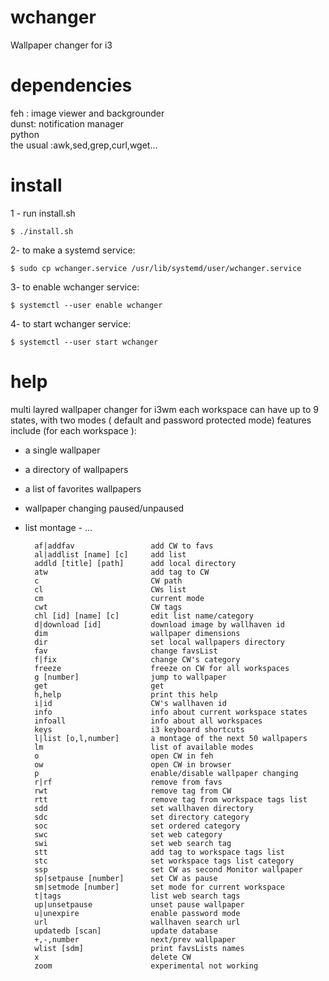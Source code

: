 # wchanger

Wallpaper changer for i3

# dependencies

feh : image viewer and backgrounder<br>
dunst: notification manager<br>
python<br>
the usual :awk,sed,grep,curl,wget...

# install

1 - run install.sh

    $ ./install.sh

2- to make a systemd service:

    $ sudo cp wchanger.service /usr/lib/systemd/user/wchanger.service

3- to enable wchanger service:

    $ systemctl --user enable wchanger

4- to start wchanger service:

    $ systemctl --user start wchanger

# help

multi layred wallpaper changer for i3wm
each workspace can have up to 9 states,
with two modes ( default and password protected mode)
features include (for each workspace ):

-   a single wallpaper<br>
-   a directory of wallpapers<br>
-   a list of favorites wallpapers<br>
-   wallpaper changing paused/unpaused<br>
-   list montage - ...<br>

          af|addfav              	add CW to favs
          al|addlist [name] [c]  	add list
          addld [title] [path]   	add local directory
          atw                    	add tag to CW
          c                      	CW path
          cl                     	CWs list
          cm                     	current mode
          cwt                    	CW tags
          chl [id] [name] [c]    	edit list name/category
          d|download [id]        	download image by wallhaven id
          dim                    	wallpaper dimensions
          dir                    	set local wallpapers directory
          fav                    	change favsList
          f|fix                  	change CW's category
          freeze                 	freeze on CW for all workspaces
          g [number]             	jump to wallpaper
          get                    	get
          h,help                 	print this help
          i|id                   	CW's wallhaven id
          info                   	info about current workspace states
          infoall                	info about all workspaces
          keys                   	i3 keyboard shortcuts
          l|list [o,l,number]    	a montage of the next 50 wallpapers
          lm                     	list of available modes
          o                      	open CW in feh
          ow                     	open CW in browser
          p                      	enable/disable wallpaper changing
          r|rf                   	remove from favs
          rwt                    	remove tag from CW
          rtt                    	remove tag from workspace tags list
          sdd                    	set wallhaven directory
          sdc                    	set directory category
          soc                    	set ordered category
          swc                    	set web category
          swi                    	set web search tag
          stt                    	add tag to workspace tags list
          stc                    	set workspace tags list category
          ssp                    	set CW as second Monitor wallpaper
          sp|setpause [number]   	set CW as pause
          sm|setmode [number]    	set mode for current workspace
          t|tags                 	list web search tags
          up|unsetpause          	unset pause wallpaper
          u|unexpire             	enable password mode
          url                    	wallhaven search url
          updatedb [scan]        	update database
          +,-,number             	next/prev wallpaper
          wlist [sdm]            	print favsLists names
          x                      	delete CW
          zoom                   	experimental not working
